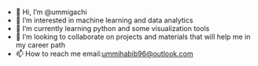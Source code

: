 - 👋 Hi, I’m @ummigachi
- 👀 I’m interested in machine learning and data analytics
- 🌱 I’m currently learning python and some visualization tools
- 💞️ I’m looking to collaborate on projects and materials that will help me in my career path
- 📫 How to reach me email:ummihabib96@outlook.com

<!---
ummigachi/ummigachi is a ✨ special ✨ repository because its `README.md` (this file) appears on your GitHub profile.
You can click the Preview link to take a look at your changes.
--->
